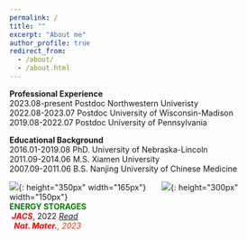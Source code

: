 ```yaml
---
permalink: /
title: ""
excerpt: "About me"
author_profile: true
redirect_from: 
  - /about/
  - /about.html
---
```


<span style='color: $twitter-color;'>**Professional Experience**</span>
<br/>2023.08-present    Postdoc Northwestern Univeristy
<br/>2022.08-2023.07    Postdoc University of Wisconsin-Madison
<br/>2019.08-2022.07    Postdoc University of Pennsylvania

<span style='color: $twitter-color;'>**Educational Background**</span>
<br/>2016.01-2019.08    PhD. University of Nebraska-Lincoln
<br/>2011.09-2014.06    M.S. Xiamen University 
<br/>2007.09-2011.06    B.S. Nanjing University of Chinese Medicine

![]({{site.baseurl}}/images/Li_air_Batteries_cover_page.png){: height="350px" width="165px"} 
&nbsp;&nbsp;&nbsp;&nbsp;&nbsp;&nbsp;![]({{site.baseurl}}/images/ImF-CO2RR-Cover-Art.jpg){: height="300px" width="150px"}
<br/><span style="color: green">**ENERGY STORAGES**</span>
<br/>&nbsp;<span style="color: red">**<i>JACS</i>**</span>, 2022 <i class="fab fa-sistrix fa-sm" style="color: #f53100;">[Read](https://pubs.acs.org/doi/abs/10.1021/jacs.2c09700)
<br/>&nbsp;&nbsp;<span style="color: red">**Nat. Mater.**</span>, 2023
